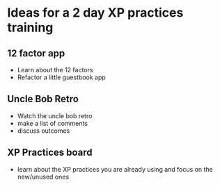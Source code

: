 # Ideas for a 2 day XP practices training

## 12 factor app 
* Learn about the 12 factors 
* Refactor a little guestbook app

## Uncle Bob Retro 
* Watch the uncle bob retro
* make a list of comments 
* discuss outcomes 

## XP Practices board
* learn about the XP practices you are already using and focus on the new/unused ones
 

